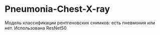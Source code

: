 # Pneumonia-Chest-X-ray
Модель классификации рентгеновских снимков: есть пневмония или нет.
Использована ResNet50

